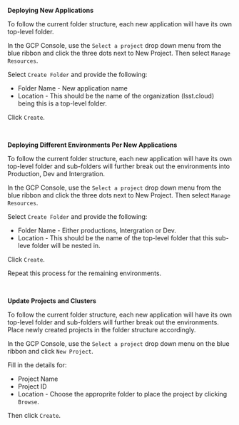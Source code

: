 **Deploying New Applications**

To follow the current folder structure, each new application will have its own top-level folder. 

In the GCP Console, use the `Select a project` drop down menu from the blue ribbon and click the three dots next to New Project. Then select `Manage Resources`.

Select `Create Folder` and provide the following:
* Folder Name - New application name
* Location - This should be the name of the organization (lsst.cloud) being this is a top-level folder. 

Click `Create`.

<br>

**Deploying Different Environments Per New Applications**

To follow the current folder structure, each new application will have its own top-level folder and sub-folders will further break out the environments into Production, Dev and Intergration. 

In the GCP Console, use the `Select a project` drop down menu from the blue ribbon and click the three dots next to New Project. Then select `Manage Resources`.

Select `Create Folder` and provide the following:
* Folder Name - Either productions, Intergration or Dev.
* Location - This should be the name of the top-level folder that this sub-leve folder will be nested in. 

Click `Create`.

Repeat this process for the remaining environments. 

<br>

**Update Projects and Clusters**

To follow the current folder structure, each new application will have its own top-level folder and sub-folders will further break out the environments. Place newly created projects in the folder structure accordingly. 

In the GCP Console, use the `Select a project` drop down menu on the blue ribbon and click `New Project`.

Fill in the details for:
* Project Name
* Project ID
* Location - Choose the approprite folder to place the project by clicking `Browse`.

Then click `Create`. 


